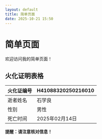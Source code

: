 ```yaml
---
layout: default
title: 简单页面
date: 2025-10-21 15:50
---
```


# 简单页面

欢迎访问我的简单页面！

## 火化证明表格

| 火化证编号   | H41088320250216010       |
|--------------|--------------------------|
| 逝者姓名     | 石学良                   |
| 性别         | 男性                     |
| 死亡时间     | 2025年02月14日           |

**提醒：请注意核对信息！**
